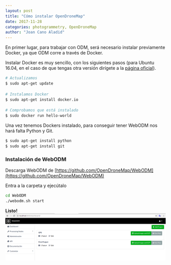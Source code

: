 ```yaml
---
layout: post
title: "Cómo instalar OpenDroneMap"
date: 2017-11-28
categories: photogrammetry, OpenDroneMap
author: "Joan Cano Aladid"
---
```


En primer lugar, para trabajar con ODM, será necesario instalar previamente Docker,
ya que ODM corre a través de Docker.

Instalar Docker es muy sencillo, con los siguientes pasos (para Ubuntu 16.04, en el
caso de que tengas otra versión dirígete a la [página oficial](https://docs.docker.com/engine/installation/linux/docker-ee/ubuntu/)).

```bash
# Actualizamos
$ sudo apt-get update

# Instalamos Docker
$ sudo apt-get install docker.io

# Comprobamos que está instalado
$ sudo docker run hello-world
```

Una vez tenemos Dockers instalado, para conseguir tener WebODM nos hará falta Python y Git.


```bash
$ sudo apt-get install python
$ sudo apt-get install git
```

### Instalación de  WebODM

Descarga WebODM de [https://github.com/OpenDroneMap/WebODM](https://github.com/OpenDroneMap/WebODM)

Entra a la carpeta y ejecútalo

```bash
cd WebODM
./webodm.sh start
```

**Listo!**
![WebODM](../static/img/odm.png)
